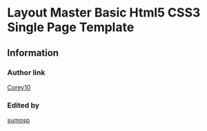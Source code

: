 # **Layout Master Basic Html5 CSS3 Single Page Template**
## Information
### Author link
[Corey10](https://github.com/corey10)
### Edited by
[sumosp](https://github.com/sumosp)